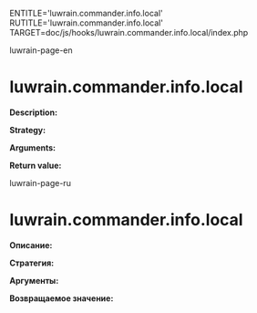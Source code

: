 
ENTITLE='luwrain.commander.info.local'
RUTITLE='luwrain.commander.info.local'
TARGET=doc/js/hooks/luwrain.commander.info.local/index.php

luwrain-page-en

# luwrain.commander.info.local

__Description:__

__Strategy:__

__Arguments:__

__Return value:__


luwrain-page-ru

# luwrain.commander.info.local 

__Описание:__

__Стратегия:__

__Аргументы:__

__Возвращаемое значение:__

